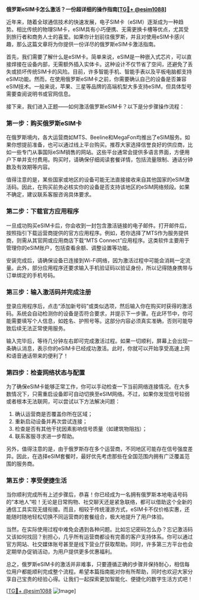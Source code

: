 **俄罗斯eSIM卡怎么激活？一份超详细的操作指南[[TG💪+ @esim1088](https://t.me/s/esim1088)]**

近年来，随着全球通信技术的快速发展，电子SIM卡（eSIM）逐渐成为一种趋势。相比传统的物理SIM卡，eSIM具有小巧便携、无需更换卡槽等优点，尤其受到旅行者和商务人士的喜爱。如果你计划前往俄罗斯，并且对使用eSIM卡感兴趣，那么这篇文章将为你提供一份详尽的俄罗斯eSIM卡激活指南。

首先，我们需要了解什么是eSIM卡。简单来说，eSIM是一种嵌入式芯片，可以直接焊接在设备内部，无需额外插入实体卡。这种设计不仅节省了空间，还避免了丢失或损坏传统SIM卡的风险。目前，许多智能手机、智能手表以及平板电脑都支持eSIM功能。然而，在使用俄罗斯eSIM卡之前，你需要确认自己的设备是否兼容eSIM技术。一般来说，苹果、三星等品牌的高端机型大多支持eSIM，但具体型号需要查阅说明书或官网信息。

接下来，我们进入正题——如何激活俄罗斯eSIM卡？以下是分步骤操作流程：

### **第一步：购买俄罗斯eSIM卡**
在俄罗斯境内，各大运营商如MTS、Beeline和MegaFon均推出了eSIM服务。如果你想提前准备，也可以通过线上平台购买。推荐大家选择信誉良好的供应商，比如一些专门从事国际eSIM销售的网站。这些平台通常会提供多语言界面，方便用户下单并支付费用。购买时，请确保仔细阅读套餐详情，包括流量限制、通话分钟数及有效期等内容。

值得注意的是，某些国家或地区的设备可能无法直接接收来自其他国家的eSIM激活码。因此，在购买前务必核实你的设备是否支持该地区的eSIM网络频段。如果不确定，建议联系客服咨询具体要求。

### **第二步：下载官方应用程序**
一旦成功购买eSIM卡后，你会收到一封包含激活链接的电子邮件。打开邮件后，按照指引下载运营商提供的官方应用程序。例如，若你选择了MTS作为服务提供商，则需从其官网或应用商店下载“MTS Connect”应用程序。这类软件主要用于管理你的eSIM账户，包括查看余额、调整设置等功能。

安装完成后，请确保设备已连接到Wi-Fi网络，因为激活过程中可能会消耗一定流量。此外，部分应用程序还要求输入手机验证码以验证身份，所以记得随身携带与订单绑定的手机号码。

### **第三步：输入激活码并完成注册**
登录应用程序后，点击“添加新号码”或类似选项，然后输入你在购买时获得的激活码。系统会自动检测你的设备是否符合要求，并提示下一步骤。在此环节中，你可能需要填写个人信息，如姓名、护照号等。这部分内容必须真实准确，否则可能导致后续无法正常使用服务。

输入完毕后，等待几分钟左右即可完成激活过程。如果一切顺利，屏幕上会出现一条确认消息，表示你的eSIM卡已经成功激活。此时，你就可以开始享受高速上网和语音通话带来的便利了！

### **第四步：检查网络状态与配置**
为了确保eSIM卡能够正常工作，你可以手动检查一下当前网络连接情况。在大多数情况下，只需重启设备即可自动切换至eSIM网络。不过，如果你发现信号较弱或者根本无法联网，可以尝试以下方法解决问题：

1. 确认运营商是否覆盖你所在区域；
2. 重新启动设备并再次尝试连接；
3. 检查是否有其他干扰因素影响信号质量（如建筑物阻挡）；
4. 联系客服寻求进一步帮助。

另外，值得注意的是，由于俄罗斯存在多个运营商，不同地区可能存在信号强度差异。因此，在选择eSIM套餐时，最好优先考虑那些在全国范围内拥有广泛覆盖范围的服务商。

### **第五步：享受便捷生活**
当你顺利完成所有上述步骤后，恭喜！你已经成为一名拥有俄罗斯本地电话号码的“本地人”啦！无论是日常购物、社交聊天还是紧急联络，都可以借助这个全新的通信工具实现无缝衔接。而且，相较于传统漫游方式，eSIM卡不仅价格实惠，还能随时随地轻松切换不同运营商的套餐组合，极大地提升了用户体验。

当然，在实际使用过程中难免会遇到各种问题。比如忘记密码怎么办？忘记激活码又该如何找回？别担心，几乎所有运营商都设有完善的客户支持体系。你可以通过官方网站、社交媒体账号甚至是线下营业厅获取帮助。同时，许多第三方平台也会定期举办促销活动，为用户提供更多优惠福利。

总之，俄罗斯eSIM卡的激活并非难事，只要遵循正确的步骤并保持耐心，相信每位用户都能顺利完成整个流程。希望本篇指南能对你有所帮助，同时也欢迎大家分享自己宝贵的经验心得。让我们一起探索更加智能化、便捷化的数字生活方式吧！

[[TG💪+ @esim1088](https://t.me/s/esim1088) ![Image](https://i.postimg.cc/4NQfJmqS/Snipaste-2025-05-13-00-14-12.png)]